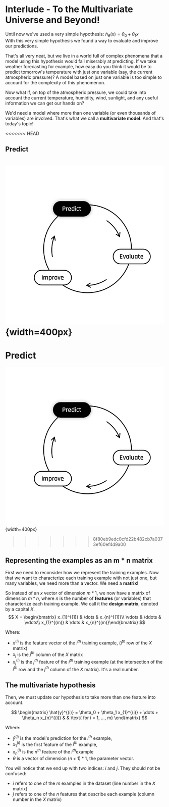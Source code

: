 # Interlude - To the Multivariate Universe and Beyond!

Until now we've used a very simple hypothesis: $h_{\theta}(x) = \theta_0 + \theta_1 x$  
With this very simple hypothesis we found a way to evaluate and improve our predictions.  

That's all very neat, but we live in a world full of complex phenomena that a model using this hypothesis would fail miserably at predicting. If we take weather forecasting for example, how easy do you think it would be to predict tomorrow's temperature with just one variable (say, the current atmospheric pressure)? A model based on just one variable is too simple to account for the complexity of this phenomenon.  

 Now what if, on top of the atmospheric pressure, we could take into account the current temperature, humidity, wind, sunlight, and any useful information we can get our hands on?

We'd need a model where more than one variable (or even thousands of variables) are involved. That's what we call a **multivariate model**. And that's today's topic!  


<<<<<<< HEAD
## Predict 
![The Learning Cycle: Predict](../assets/Predict.png){width=400px}  
=======
# Predict 
![titre](../assets/Predict.png){width=400px}  
>>>>>>> 8f80eb9edc0cfd22b482cb7a0373ef60ef4d9a00

## Representing the examples as an m * n matrix
First we need to reconsider how we represent the training examples.  Now that we want to characterize each training example with not just one, but many variables, we need more than a vector. We need a __matrix__!  

So instead of an $x$ vector of dimension $m * 1$, we now have a matrix of dimension $m * n$, where $n$ is the number of **features** (or variables) that characterize each training example. We call it the **design matrix**, denoted by a capital $X$.   
$$
X = \begin{bmatrix} 
x_{1}^{(1)} & \dots & x_{n}^{(1)}\\
\vdots & \ddots & \vdots\\
x_{1}^{(m)} & \dots & x_{n}^{(m)}\end{bmatrix}
$$

Where:
- $x^{(i)}$ is the feature vector of the $i^{th}$ training example, ($i^{th}$ row of the $X$ matrix) 
- $x_{j}$ is the $j^{th}$ column of the $X$ matrix 
- $x_{j}^{(i)}$ is the $j^{th}$ feature of the $i^{th}$ training example (at the intersection of the $i^{th}$ row and the $j^{th}$ column of the $X$ matrix). It's a real number.
  

## The multivariate hypothesis
Then, we must update our hypothesis to take more than one feature into account. 

$$
\begin{matrix}
\hat{y}^{(i)} = \theta_0 + \theta_1 x_{1}^{(i)} + \dots + \theta_n x_{n}^{(i)} & & \text{ for i = 1, ..., m}    
\end{matrix}
$$  

Where:
- $\hat{y}^{(i)}$ is the model's prediction for the $i^{th}$ example,
- $x_{1}^{(i)}$ is the first feature of the $i^{th}$ example,
- $x_{n}^{(i)}$ is the $n^{th}$ feature of the $i^{th}$example
- $\theta$ is a vector of dimension $(n + 1) * 1$, the parameter vector.
  
You will notice that we end up with two indices: $i$ and $j$. They should not be confused:
- $i$ refers to one of the $m$ examples in the dataset (line number in the $X$ matrix)
- $j$ refers to one of the $n$ features that describe each example (column number in the $X$ matrix)

